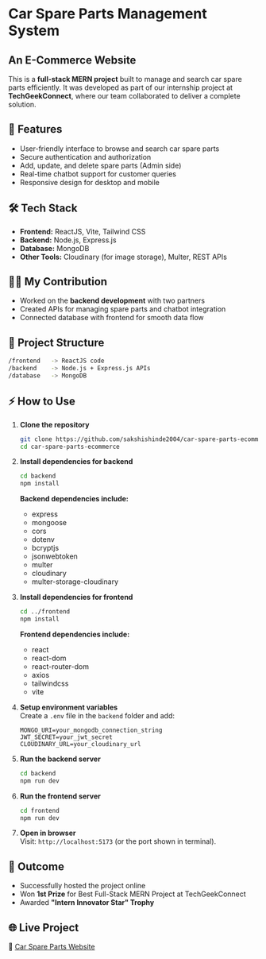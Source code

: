 # Car Spare Parts Management System 
## An E-Commerce Website

This is a **full-stack MERN project** built to manage and search car spare parts efficiently. It was developed as part of our internship project at **TechGeekConnect**, where our team collaborated to deliver a complete solution.  

## 🚀 Features  
- User-friendly interface to browse and search car spare parts  
- Secure authentication and authorization  
- Add, update, and delete spare parts (Admin side)  
- Real-time chatbot support for customer queries  
- Responsive design for desktop and mobile  

## 🛠️ Tech Stack  
- **Frontend:** ReactJS, Vite, Tailwind CSS  
- **Backend:** Node.js, Express.js  
- **Database:** MongoDB  
- **Other Tools:** Cloudinary (for image storage), Multer, REST APIs  

## 👩‍💻 My Contribution  
- Worked on the **backend development** with two partners  
- Created APIs for managing spare parts and chatbot integration  
- Connected database with frontend for smooth data flow  

## 📂 Project Structure  

```bash
/frontend   -> ReactJS code  
/backend    -> Node.js + Express.js APIs  
/database   -> MongoDB  
```

## ⚡ How to Use  

1. **Clone the repository**  
   ```bash
   git clone https://github.com/sakshishinde2004/car-spare-parts-ecommerce.git
   cd car-spare-parts-ecommerce
   ```

2. **Install dependencies for backend**  
   ```bash
   cd backend
   npm install
   ```
   **Backend dependencies include:**  
   - express  
   - mongoose  
   - cors  
   - dotenv  
   - bcryptjs  
   - jsonwebtoken  
   - multer  
   - cloudinary  
   - multer-storage-cloudinary  

3. **Install dependencies for frontend**  
   ```bash
   cd ../frontend
   npm install
   ```
   **Frontend dependencies include:**  
   - react  
   - react-dom  
   - react-router-dom  
   - axios  
   - tailwindcss  
   - vite  

4. **Setup environment variables**  
   Create a `.env` file in the `backend` folder and add:  
   ```env
   MONGO_URI=your_mongodb_connection_string
   JWT_SECRET=your_jwt_secret
   CLOUDINARY_URL=your_cloudinary_url
   ```

5. **Run the backend server**  
   ```bash
   cd backend
   npm run dev
   ```

6. **Run the frontend server**  
   ```bash
   cd frontend
   npm run dev
   ```

7. **Open in browser**  
   Visit: `http://localhost:5173` (or the port shown in terminal).  

## 🎯 Outcome  
- Successfully hosted the project online  
- Won **1st Prize** for Best Full-Stack MERN Project at TechGeekConnect  
- Awarded **"Intern Innovator Star" Trophy**  

## 🌐 Live Project  
🔗 [Car Spare Parts Website](https://stellar-sunshine-97446d.netlify.app)  

